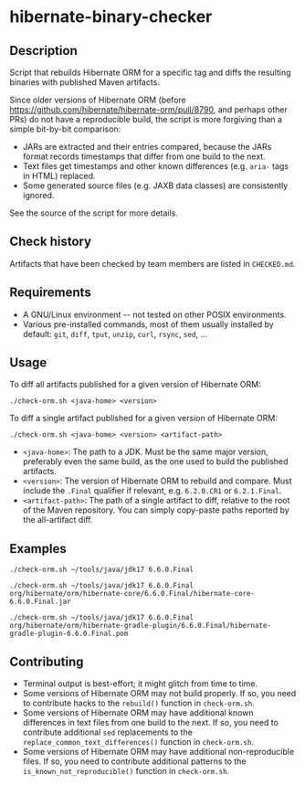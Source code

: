 # hibernate-binary-checker

## Description

Script that rebuilds Hibernate ORM for a specific tag and diffs the resulting binaries with published Maven artifacts.

Since older versions of Hibernate ORM (before https://github.com/hibernate/hibernate-orm/pull/8790, and perhaps other PRs) do not have a reproducible build, the script is more forgiving than a simple bit-by-bit comparison:

* JARs are extracted and their entries compared, because the JARs format records timestamps that differ from one build to the next.
* Text files get timestamps and other known differences (e.g. `aria-` tags in HTML) replaced.
* Some generated source files (e.g. JAXB data classes) are consistently ignored.

See the source of the script for more details.

## Check history

Artifacts that have been checked by team members are listed in `CHECKED.md`.

## Requirements

* A GNU/Linux environment -- not tested on other POSIX environments.
* Various pre-installed commands, most of them usually installed by default:
  `git`, `diff`, `tput`, `unzip`, `curl`, `rsync`, `sed`, ...

## Usage

To diff all artifacts published for a given version of Hibernate ORM:

```
./check-orm.sh <java-home> <version>
```

To diff a single artifact published for a given version of Hibernate ORM:

```
./check-orm.sh <java-home> <version> <artifact-path>
```

* `<java-home>`: The path to a JDK. Must be the same major version, preferably even the same build, as the one used to build the published artifacts.
* `<version>`: The version of Hibernate ORM to rebuild and compare. Must include the `.Final` qualifier if relevant, e.g. `6.2.0.CR1` or `6.2.1.Final`.
* `<artifact-path>`: The path of a single artifact to diff, relative to the root of the Maven repository. You can simply copy-paste paths reported by the all-artifact diff.

## Examples

```shell
./check-orm.sh ~/tools/java/jdk17 6.6.0.Final
```

```shell
./check-orm.sh ~/tools/java/jdk17 6.6.0.Final org/hibernate/orm/hibernate-core/6.6.0.Final/hibernate-core-6.6.0.Final.jar
```

```shell
./check-orm.sh ~/tools/java/jdk17 6.6.0.Final org/hibernate/orm/hibernate-gradle-plugin/6.6.0.Final/hibernate-gradle-plugin-6.6.0.Final.pom
```

## Contributing

* Terminal output is best-effort; it might glitch from time to time.
* Some versions of Hibernate ORM may not build properly.
  If so, you need to contribute hacks to the `rebuild()` function in `check-orm.sh`.
* Some versions of Hibernate ORM may have additional known differences in text files from one build to the next.
  If so, you need to contribute additional `sed` replacements to the `replace_common_text_differences()` function in `check-orm.sh`.
* Some versions of Hibernate ORM may have additional non-reproducible files.
  If so, you need to contribute additional patterns to the `is_known_not_reproducible()` function in `check-orm.sh`.